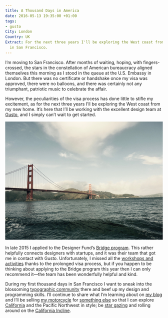 ```yaml
---
title: A Thousand Days in America
date: 2016-05-13 19:35:00 +01:00
tags:
- gusto
City: London
Country: UK
Extract: For the next three years I'll be exploring the West coast from my new home
  in San Francisco.
---
```


I’m moving to San Francisco. After months of waiting, hoping, with fingers-crossed, the stars in the constellation of American bureaucracy aligned themselves this morning as I stood in the queue at the <span class="caps">U.S.</span> Embassy in London. But there was no certificate or handshake once my visa was approved, there were no balloons, and there was certainly not any triumphant, patriotic music to celebrate the affair.

However, the peculiarities of the visa process has done little to stifle my excitement, as for the next three years I'll be exploring the West coast from my new home. It’s here that I’ll be working with the excellent design team at [Gusto](https://gusto.com/), and I simply can’t wait to get started.

![bridge-889654.jpg](/uploads/bridge-889654.jpg)

In late 2015 I applied to the Designer Fund’s [Bridge program](http://designerfund.com/bridge/). This rather helpfully connects designers with startups, and it was their team that got me in contact with Gusto. Unfortunately, I missed all the [workshops and activities](http://designerfund.com/bridge/program/) thanks to the prolonged visa process, but if you happen to be thinking about applying to the Bridge program this year then I can only recommend it—the team has been wonderfully helpful and kind.

During my first thousand days in San Francisco I want to sneak into the blossoming [typographic community](https://www.instagram.com/letterformarchive/) there and beef up my design and programming skills. I’ll continue to share what I’m learning about on [my blog](http://css-tricks.com) and I’ll be selling [my motorcycle](https://www.instagram.com/p/BEepFDlDUqv/?taken-by=robinrendle) for [something else](https://www.youtube.com/watch?v=dw1dYR36Gwg) so that I can explore [California](https://www.youtube.com/watch?v=OsCfufAp2tM) and the Pacific Northwest in style; be [star gazing](https://thebolditalic.com/lights-out-the-best-places-to-stargaze-in-san-francisco-the-bold-italic-san-francisco-8aab5df53dcd#.2ggi113ou) and rolling around on the [California Incline](https://story.californiasunday.com/california-incline).

